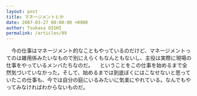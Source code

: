 ```yaml
---
layout: post
title: マネージメントとか
date: 2007-03-27 00:00:00 +0900
author: Tsukasa OISHI
permalink: /articles/99
---
```


　今の仕事はマネージメント的なこともやっているのだけど、マネージメントってのは雑用係みたいなもので別にえらくもなんともないし、主役は実際に現場の仕事をやっているメンバたちなのだ。
　ということをこの仕事を始めるまで全然気づいていなかった。そして、始めるまでは到底ぼくにはこなせないと思っていたこの仕事も、今では自分の庭にいるみたいに気楽にやれている。なんでもやってみなければわからないものだ。

